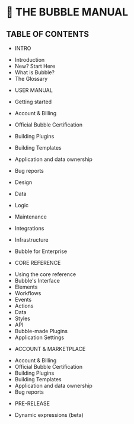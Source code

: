 # 📗 THE BUBBLE MANUAL

## TABLE OF CONTENTS

+ INTRO
- Introduction
- New? Start Here
- What is Bubble?
- The Glossary


+ USER MANUAL
- Getting started
 - Account & Billing
 - Official Bubble Certification
 - Building Plugins
 - Building Templates
 - Application and data ownership
 - Bug reports

- Design
- Data
- Logic
- Maintenance
- Integrations
- Infrastructure
- Bubble for Enterprise



+ CORE REFERENCE
- Using the core reference
- Bubble's Interface
- Elements
- Workflows
- Events
- Actions
- Data
- Styles
- API
- Bubble-made Plugins
- Application Settings




+ ACCOUNT & MARKETPLACE
- Account & Billing
- Official Bubble Certification
- Building Plugins
- Building Templates
- Application and data ownership
- Bug reports





+ PRE-RELEASE
 - Dynamic expressions (beta)


